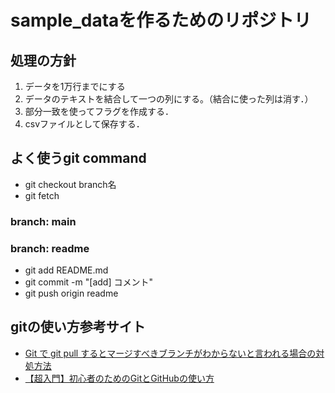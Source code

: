 # sample_dataを作るためのリポジトリ
## 処理の方針

1. データを1万行までにする
2. データのテキストを結合して一つの列にする。（結合に使った列は消す．）
3. 部分一致を使ってフラグを作成する．
4. csvファイルとして保存する．

## よく使うgit command
* git checkout branch名
* git fetch
### branch: main

### branch: readme
* git add README.md
* git commit -m "[add] コメント"
* git push origin readme

## gitの使い方参考サイト
* [Git で git pull するとマージすべきブランチがわからないと言われる場合の対処方法](https://gotohayato.com/content/455/)
* [【超入門】初心者のためのGitとGitHubの使い方](https://tech-blog.rakus.co.jp/entry/20200529/git)
